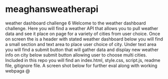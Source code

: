 # meaghansweatherapi

weather dashboard
challenge 6 
Welcome to the weather dashboard challenge. Here you will find a weather API that allows you to pull weather data and see it place on page for a variety of cities from user choice. Once on screen the is a header with stated weather dashboard below you will find a small section and text area to place user choice of city. Under text area you will find a submit button that will gather data and display new weather info on city below submit button allowing user to choose multi cities. Included in this repo you will find an index.html, style.css, script.js, readme file, gitignore file. A screen shot below for further eval along with working webpaga @

